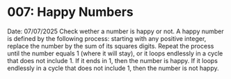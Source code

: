 # 007: Happy Numbers

Date: 07/07/2025
Check wether a number is happy or not.
A happy number is defined by the following process: starting with any positive integer, replace the number by the sum of its squares digits. Repeat the process until the number equals 1 (where it will stay), or it loops endlessly in a cycle that does not include 1.
If it ends in 1, then the number is happy. If it loops endlessly in a cycle that does not include 1, then the number is not happy.
